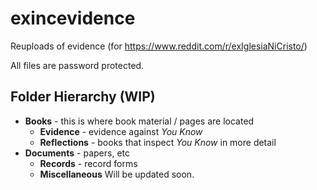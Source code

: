 # exincevidence
Reuploads of evidence (for https://www.reddit.com/r/exIglesiaNiCristo/)

All files are password protected.

## Folder Hierarchy (WIP)
- **Books** - this is where book material / pages are located
  - **Evidence** - evidence against *You Know*
  - **Reflections** - books that inspect *You Know* in more detail
- **Documents** - papers, etc
  - **Records** - record forms
  - **Miscellaneous**
Will be updated soon.
